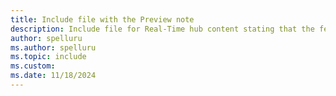 ```yaml
---
title: Include file with the Preview note
description: Include file for Real-Time hub content stating that the feature is in preview.
author: spelluru
ms.author: spelluru
ms.topic: include
ms.custom:
ms.date: 11/18/2024
---
```


